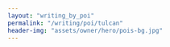 ```yaml
---
layout: "writing_by_poi"
permalink: "/writing/poi/tulcan"
header-img: "assets/owner/hero/pois-bg.jpg"
---
```

